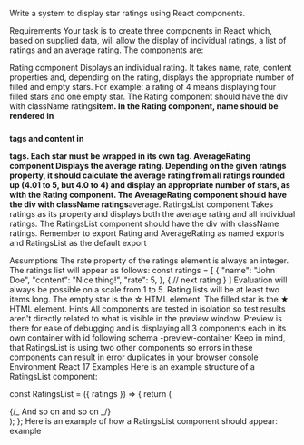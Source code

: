 Write a system to display star ratings using React components.

Requirements
Your task is to create three components in React which, based on supplied data, will allow the display of individual ratings, a list of ratings and an average rating. The components are:

Rating component
Displays an individual rating. It takes name, rate, content properties and, depending on the rating, displays the appropriate number of filled and empty stars. For example: a rating of 4 means displaying four filled stars and one empty star.
The Rating component should have the div with className ratings**item.
In the Rating component, name should be rendered in <h3></h3> tags and content in <p></p> tags.
Each star must be wrapped in its own <span></span> tag.
AverageRating component
Displays the average rating. Depending on the given ratings property, it should calculate the average rating from all ratings rounded up (4.01 to 5, but 4.0 to 4) and display an appropriate number of stars, as with the Rating component.
The AverageRating component should have the div with className ratings**average.
RatingsList component
Takes ratings as its property and displays both the average rating and all individual ratings.
The RatingsList component should have the div with className ratings.
Remember to export Rating and AverageRating as named exports and RatingsList as the default export

Assumptions
The rate property of the ratings element is always an integer.
The ratings list will appear as follows:
const ratings = [
{
"name": "John Doe",
"content": "Nice thing!",
"rate": 5,
},
{
// next rating
}
]
Evaluation will always be possible on a scale from 1 to 5.
Rating lists will be at least two items long.
The empty star is the &#9734; HTML element.
The filled star is the &#9733; HTML element.
Hints
All components are tested in isolation so test results aren't directly related to what is visible in the preview window.
Preview is there for ease of debugging and is displaying all 3 components each in its own container with id following schema <ComponentName>-preview-container
Keep in mind, that RatingsList is using two other components so errors in these components can result in error duplicates in your browser console
Environment
React 17
Examples
Here is an example structure of a RatingsList component:

const RatingsList = ({ ratings }) => {
return (

<div className="ratings">
<AverageRating ratings={ratings}/>
<Rating/>
<Rating/>
<Rating/>
{/_ And so on and so on _/}
</div>
);
};
Here is an example of how a RatingsList component should appear: example
